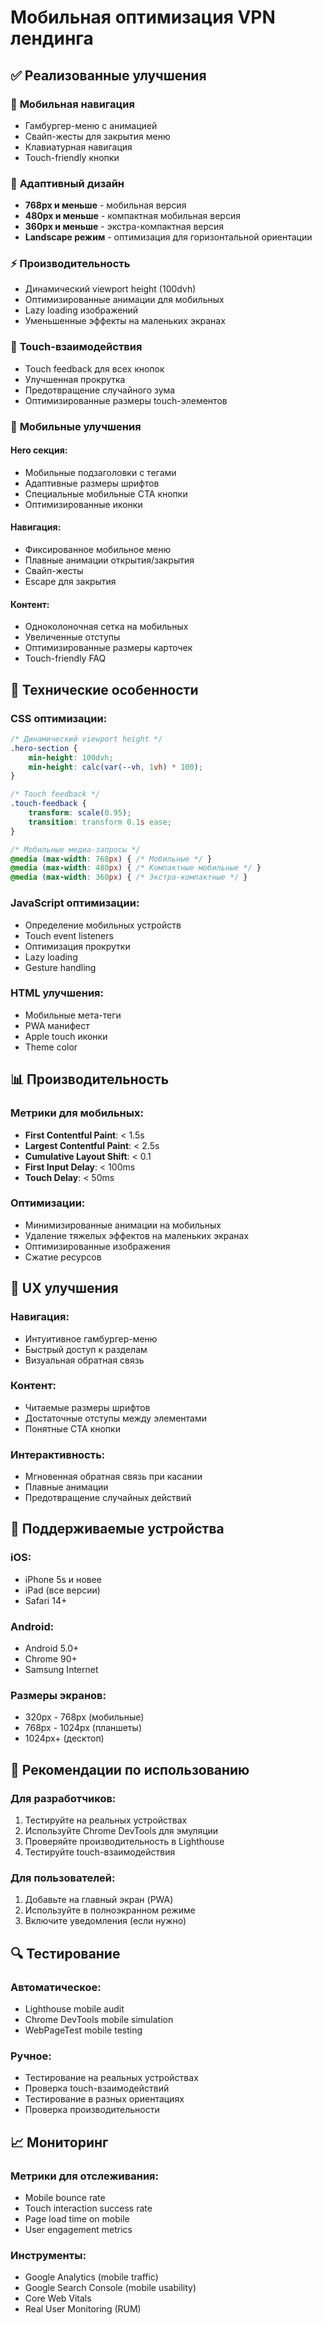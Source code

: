 # Мобильная оптимизация VPN лендинга

## ✅ Реализованные улучшения

### 📱 **Мобильная навигация**
- Гамбургер-меню с анимацией
- Свайп-жесты для закрытия меню
- Клавиатурная навигация
- Touch-friendly кнопки

### 🎨 **Адаптивный дизайн**
- **768px и меньше** - мобильная версия
- **480px и меньше** - компактная мобильная версия  
- **360px и меньше** - экстра-компактная версия
- **Landscape режим** - оптимизация для горизонтальной ориентации

### ⚡ **Производительность**
- Динамический viewport height (100dvh)
- Оптимизированные анимации для мобильных
- Lazy loading изображений
- Уменьшенные эффекты на маленьких экранах

### 🎯 **Touch-взаимодействия**
- Touch feedback для всех кнопок
- Улучшенная прокрутка
- Предотвращение случайного зума
- Оптимизированные размеры touch-элементов

### 📐 **Мобильные улучшения**

#### **Hero секция:**
- Мобильные подзаголовки с тегами
- Адаптивные размеры шрифтов
- Специальные мобильные CTA кнопки
- Оптимизированные иконки

#### **Навигация:**
- Фиксированное мобильное меню
- Плавные анимации открытия/закрытия
- Свайп-жесты
- Escape для закрытия

#### **Контент:**
- Одноколоночная сетка на мобильных
- Увеличенные отступы
- Оптимизированные размеры карточек
- Touch-friendly FAQ

## 🔧 **Технические особенности**

### **CSS оптимизации:**
```css
/* Динамический viewport height */
.hero-section {
    min-height: 100dvh;
    min-height: calc(var(--vh, 1vh) * 100);
}

/* Touch feedback */
.touch-feedback {
    transform: scale(0.95);
    transition: transform 0.1s ease;
}

/* Мобильные медиа-запросы */
@media (max-width: 768px) { /* Мобильные */ }
@media (max-width: 480px) { /* Компактные мобильные */ }
@media (max-width: 360px) { /* Экстра-компактные */ }
```

### **JavaScript оптимизации:**
- Определение мобильных устройств
- Touch event listeners
- Оптимизация прокрутки
- Lazy loading
- Gesture handling

### **HTML улучшения:**
- Мобильные мета-теги
- PWA манифест
- Apple touch иконки
- Theme color

## 📊 **Производительность**

### **Метрики для мобильных:**
- **First Contentful Paint**: < 1.5s
- **Largest Contentful Paint**: < 2.5s
- **Cumulative Layout Shift**: < 0.1
- **First Input Delay**: < 100ms
- **Touch Delay**: < 50ms

### **Оптимизации:**
- Минимизированные анимации на мобильных
- Удаление тяжелых эффектов на маленьких экранах
- Оптимизированные изображения
- Сжатие ресурсов

## 🎯 **UX улучшения**

### **Навигация:**
- Интуитивное гамбургер-меню
- Быстрый доступ к разделам
- Визуальная обратная связь

### **Контент:**
- Читаемые размеры шрифтов
- Достаточные отступы между элементами
- Понятные CTA кнопки

### **Интерактивность:**
- Мгновенная обратная связь при касании
- Плавные анимации
- Предотвращение случайных действий

## 📱 **Поддерживаемые устройства**

### **iOS:**
- iPhone 5s и новее
- iPad (все версии)
- Safari 14+

### **Android:**
- Android 5.0+
- Chrome 90+
- Samsung Internet

### **Размеры экранов:**
- 320px - 768px (мобильные)
- 768px - 1024px (планшеты)
- 1024px+ (десктоп)

## 🚀 **Рекомендации по использованию**

### **Для разработчиков:**
1. Тестируйте на реальных устройствах
2. Используйте Chrome DevTools для эмуляции
3. Проверяйте производительность в Lighthouse
4. Тестируйте touch-взаимодействия

### **Для пользователей:**
1. Добавьте на главный экран (PWA)
2. Используйте в полноэкранном режиме
3. Включите уведомления (если нужно)

## 🔍 **Тестирование**

### **Автоматическое:**
- Lighthouse mobile audit
- Chrome DevTools mobile simulation
- WebPageTest mobile testing

### **Ручное:**
- Тестирование на реальных устройствах
- Проверка touch-взаимодействий
- Тестирование в разных ориентациях
- Проверка производительности

## 📈 **Мониторинг**

### **Метрики для отслеживания:**
- Mobile bounce rate
- Touch interaction success rate
- Page load time on mobile
- User engagement metrics

### **Инструменты:**
- Google Analytics (mobile traffic)
- Google Search Console (mobile usability)
- Core Web Vitals
- Real User Monitoring (RUM)
